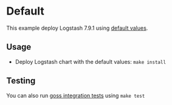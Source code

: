 # Default

This example deploy Logstash 7.9.1 using [default values][].


## Usage

* Deploy Logstash chart with the default values: `make install`


## Testing

You can also run [goss integration tests][] using `make test`


[goss integration tests]: https://github.com/elastic/helm-charts/tree/7.9/logstash/examples/default/test/goss.yaml
[default values]: https://github.com/elastic/helm-charts/tree/7.9/logstash/values.yaml
